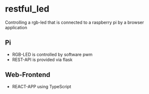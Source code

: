 # restful_led

Controlling a rgb-led that is connected to a raspberry pi by a browser application

## Pi
* RGB-LED is controlled by software pwm
* REST-API is provided via flask

## Web-Frontend
* REACT-APP using TypeScript
